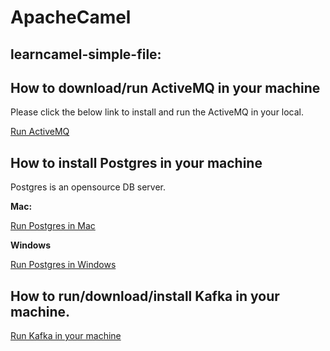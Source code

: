 # ApacheCamel

## **learncamel-simple-file:**

## How to download/run ActiveMQ in your machine

Please click the below link to install and run the ActiveMQ in your local.  

[Run ActiveMQ](https://github.com/dilipSundar/TeachApacheCamel/blob/master/How-to-download:run-activemq.md)

## How to install Postgres in your machine

Postgres is an opensource DB server.  

**Mac:**  

[Run Postgres in Mac](https://github.com/dilipSundar/TeachApacheCamel/blob/master/How-to-install-Postgres-in-Mac.md)

**Windows**  

[Run Postgres in Windows](https://github.com/dilipSundar/TeachApacheCamel/blob/master/How-to-install-Postgres-in-Windows.md)

## How to run/download/install Kafka in your machine.

[Run Kafka in your machine](https://github.com/dilipSundar/TeachApacheCamel/blob/master/learncamel-kafka2DB/README.md)
